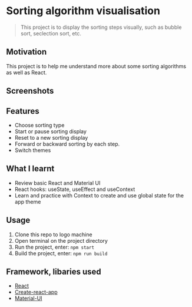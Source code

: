# Sorting algorithm visualisation
> This project is to display the sorting steps visually, such as bubble sort, seclection sort, etc.

## Motivation
This project is to help me understand more about some sorting algorithms as well as React. 

## Screenshots
## Features
* Choose sorting type
* Start or pause sorting display
* Reset to a new sorting display
* Forward or backward sorting by each step.
* Switch themes

## What I learnt
* Review basic React and Material UI
* React hooks: useState, useEffect and useContext
* Learn and practice with Context to create and use global state for the app theme

## Usage
1. Clone this repo to logo machine
2. Open terminal on the project directory
3. Run the project, enter: `npm start`
4. Build the project, enter: `npm run build`

## Framework, libaries used
* [React](https://reactjs.org/)
* [Create-react-app](https://create-react-app.dev/)
* [Material-UI](https://material-ui.com/)
  
